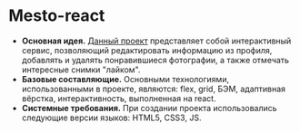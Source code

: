 # __Mesto-react__
* __Основная идея.__ [Данный проект](https://kgavrilkov.github.io/mesto-react/) представляет собой интерактивный сервис, позволяющий редактировать информацию из профиля, добавлять и удалять понравившиеся фотографии, а также отмечать интересные снимки "лайком".
* __Базовые составляющие.__ Основными технологиями, использованными в проекте, являются: flex, grid, БЭМ, адаптивная вёрстка, интерактивность, выполненная на react.
* __Системные требования.__ При создании проекта использовались следующие версии языков: HTML5, CSS3, JS.